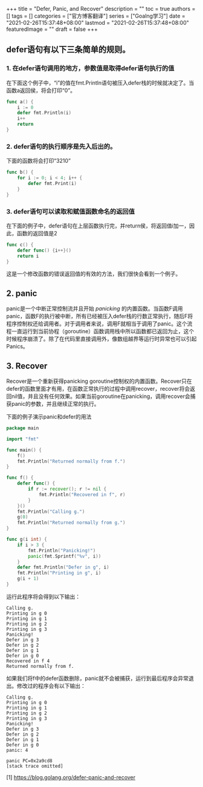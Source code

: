 +++
title = "Defer, Panic, and Recover"
description = ""
toc = true
authors = []
tags = []
categories = ["官方博客翻译"]
series = ["Goalng学习"]
date =  "2021-02-26T15:37:48+08:00"
lastmod = "2021-02-26T15:37:48+08:00"
featuredImage = ""
draft = false
+++

## defer语句有以下三条简单的规则。

### 1. 在defer语句调用的地方，参数值是取得defer语句执行的值

在下面这个例子中，“i”的值在fmt.Println语句被压入defer栈的时候就决定了。当函数a返回侯，将会打印“0”。

```go
func a() {
    i := 0
    defer fmt.Println(i)
    i++
    return
}
```

### 2. defer语句的执行顺序是先入后出的。
下面的函数将会打印“3210”

```go
func b() {
    for i := 0; i < 4; i++ {
        defer fmt.Print(i)
    }
}
```

### 3. defer语句可以读取和赋值函数命名的返回值
在下面的例子中，defer语句在上层函数执行完，并return侯，将返回值i加一，因此，函数的返回值是2

```go
func c() {
    defer func() {i++}()
    return i
}
```
这是一个修改函数的错误返回值的有效的方法，我们很快会看到一个例子。

## 2. panic

panic是一个中断正常控制流并且开始 <em>panicking</em> 的内置函数。当函数F调用panic，函数F的执行被中断，所有已经被压入defer栈的行数正常执行，随后F将程序控制权还给调用者。对于调用者来说，调用F就相当于调用了panic。这个流程一直运行到当前协程（goroutine）函数调用栈中所以函数都已返回为止，这个时候程序崩溃了。除了在代码里直接调用外，像数组越界等运行时异常也可以引起Panics。

## 3. Recover

Recover是一个重新获得panicking goroutine控制权的内置函数。Recover只在defer的函数里面才有用，在函数正常执行的过程中调用recover，recover将会返回nil值，并且没有任何效果。如果当前goroutine在panicking，调用recover会捕获panic的参数，并且继续正常的执行。

下面的例子演示panic和defer的用法
```go
package main

import "fmt"

func main() {
    f()
    fmt.Println("Returned normally from f.")
}

func f() {
    defer func() {
        if r := recover(); r != nil {
            fmt.Println("Recovered in f", r)
        }
    }()
    fmt.Println("Calling g.")
    g(0)
    fmt.Println("Returned normally from g.")
}

func g(i int) {
    if i > 3 {
        fmt.Println("Panicking!")
        panic(fmt.Sprintf("%v", i))
    }
    defer fmt.Println("Defer in g", i)
    fmt.Println("Printing in g", i)
    g(i + 1)
}
```

运行此程序将会得到以下输出：
```console
Calling g.
Printing in g 0
Printing in g 1
Printing in g 2
Printing in g 3
Panicking!
Defer in g 3
Defer in g 2
Defer in g 1
Defer in g 0
Recovered in f 4
Returned normally from f.
```

如果我们将f中的defer函数删除，panic就不会被捕获，运行到最后程序会异常退出。修改过的程序会有以下输出：
```console
Calling g.
Printing in g 0
Printing in g 1
Printing in g 2
Printing in g 3
Panicking!
Defer in g 3
Defer in g 2
Defer in g 1
Defer in g 0
panic: 4

panic PC=0x2a9cd8
[stack trace omitted]
```

[1] https://blog.golang.org/defer-panic-and-recover